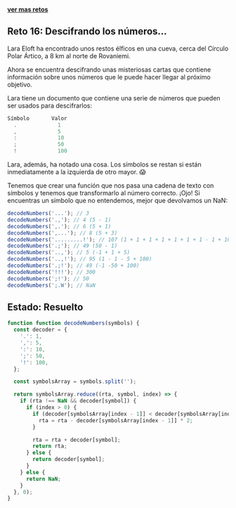 [**ver mas retos**](../../README.md)

## Reto 16: Descifrando los números...

Lara Eloft ha encontrado unos restos élficos en una cueva, cerca del Círculo Polar Ártico, a 8 km al norte de Rovaniemi.

Ahora se encuentra descifrando unas misteriosas cartas que contiene información sobre unos números que le puede hacer llegar al próximo objetivo.

Lara tiene un documento que contiene una serie de números que pueden ser usados para descifrarlos:

```js
Símbolo       Valor
  .             1
  ,             5
  :             10
  ;             50
  !             100
```

Lara, además, ha notado una cosa. Los símbolos se restan si están inmediatamente a la izquierda de otro mayor. 😱

Tenemos que crear una función que nos pasa una cadena de texto con símbolos y tenemos que transformarlo al número correcto. ¡Ojo! Si encuentras un símbolo que no entendemos, mejor que devolvamos un NaN:

```js
decodeNumbers('...'); // 3
decodeNumbers('.,'); // 4 (5 - 1)
decodeNumbers(',.'); // 6 (5 + 1)
decodeNumbers(',...'); // 8 (5 + 3)
decodeNumbers('.........!'); // 107 (1 + 1 + 1 + 1 + 1 + 1 + 1 - 1 + 100)
decodeNumbers('.;'); // 49 (50 - 1)
decodeNumbers('..,'); // 5 (-1 + 1 + 5)
decodeNumbers('..,!'); // 95 (1 - 1 - 5 + 100)
decodeNumbers('.;!'); // 49 (-1 -50 + 100)
decodeNumbers('!!!'); // 300
decodeNumbers(';!'); // 50
decodeNumbers(';.W'); // NaN
```

## Estado: Resuelto

```js
function function decodeNumbers(symbols) {
  const decoder = {
    '.': 1,
    ',': 5,
    ':': 10,
    ';': 50,
    '!': 100,
  };

  const symbolsArray = symbols.split('');

  return symbolsArray.reduce((rta, symbol, index) => {
    if (rta !== NaN && decoder[symbol]) {
      if (index > 0) {
        if (decoder[symbolsArray[index - 1]] < decoder[symbolsArray[index]]) {
          rta = rta - decoder[symbolsArray[index - 1]] * 2;
        }

        rta = rta + decoder[symbol];
        return rta;
      } else {
        return decoder[symbol];
      }
    } else {
      return NaN;
    }
  }, 0);
}
```
